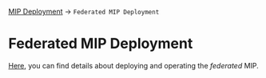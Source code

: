 [MIP Deployment](../README.md#FederatedDeployment) -> `Federated MIP Deployment`

# Federated MIP Deployment
[Here](doc/Readme.md), you can find details about deploying and operating the *federated* MIP.
